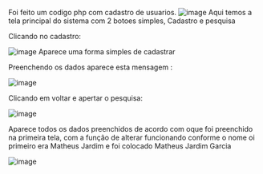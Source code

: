 Foi feito um codigo php com cadastro de usuarios.
![image](https://github.com/jardim-nf/empresa/assets/55249966/7bf2964e-15f1-45d1-9117-dbdbbf6a1804)
Aqui temos a tela principal do sistema com 2 botoes simples, Cadastro e pesquisa

Clicando no cadastro:

![image](https://github.com/jardim-nf/empresa/assets/55249966/aaff7b92-183a-4368-a8dc-bba62dc31d8f)
Aparece uma forma simples de cadastrar

Preenchendo os dados aparece esta mensagem :

![image](https://github.com/jardim-nf/empresa/assets/55249966/0f3545b6-8eee-4fa0-9d94-becc35116d81)

Clicando em voltar e apertar o pesquisa:

![image](https://github.com/jardim-nf/empresa/assets/55249966/e2628e6b-be0d-4a9b-ab0a-3885770bbe02)

Aparece todos os dados preenchidos de acordo com oque foi preenchido na primeira tela,
com a função de alterar funcionando conforme o nome oi primeiro era Matheus Jardim e foi colocado Matheus Jardim Garcia

![image](https://github.com/jardim-nf/empresa/assets/55249966/efadbe91-c3f7-45d0-a895-1b35548a7fe6)
